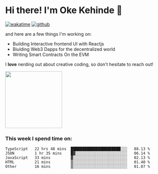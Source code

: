 # Hi there! I'm Oke Kehinde :cowboy_hat_face:

[![wakatime](https://wakatime.com/badge/user/5f3f42a0-7b4f-4c4b-b2da-012c5ac2fa62.svg)](https://wakatime.com/@5f3f42a0-7b4f-4c4b-b2da-012c5ac2fa62)
[![github](https://img.shields.io/github/followers/okeken?logo=github&style=plastic)](https://github.com/okeken?tab=followers)

and here are a few things I'm working on:

- Building Interactive frontend UI with Reactjs
- Biulding Web3 Dapps for the decentralized world
- Writing Smart Contracts On the EVM

I **love** nerding out about creative coding, so don't hesitate to reach out!


<img height="180em" src="https://github-readme-stats.vercel.app/api?username=okeken&show_icons=true&hide_border=true&&count_private=true&include_all_commits=true" />

### This week I spend time on:

<!--START_SECTION:waka-->
```text
TypeScript   22 hrs 48 mins  ██████████████████████░░░   88.13 % 
JSON         1 hr 35 mins    █▓░░░░░░░░░░░░░░░░░░░░░░░   06.14 % 
JavaScript   33 mins         ▓░░░░░░░░░░░░░░░░░░░░░░░░   02.13 % 
HTML         21 mins         ▒░░░░░░░░░░░░░░░░░░░░░░░░   01.40 % 
Other        16 mins         ▒░░░░░░░░░░░░░░░░░░░░░░░░   01.07 % 
```
<!--END_SECTION:waka-->
